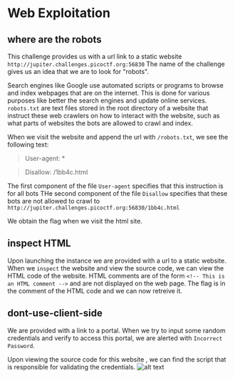 # **Web Exploitation**

## **where are the robots**

This challenge provides us with a url link to a static website `http://jupiter.challenges.picoctf.org:56830`
The name of the challenge gives us an idea that we are to look for "robots". 

Search engines like Google use automated scripts or programs to browse and index webpages that are on the internet. This is done for various purposes like better the search engines and update online services. `robots.txt` are text files stored in the root directory of a website that instruct these web crawlers on how to interact with the website, such as what parts of websites the bots are allowed to crawl and index. 

When we visit the website and append the url with `/robots.txt`, we see the following text:
> User-agent: *

> Disallow: /1bb4c.html

The first component of the file `User-agent` specifies that this instruction is for all bots
THe second component of the file `Disallow` specifies that these bots are not allowed to crawl to  `http://jupiter.challenges.picoctf.org:56830/1bb4c.html`

We obtain the flag when we visit the html site.

## **inspect HTML**
Upon launching the instance we are provided with a url to a static website. When we `inspect` the website and view the source code, we can view the HTML code of the website.
HTML comments are of the form `<!-- This is an HTML comment -->` and are not displayed on the web page.
The flag is in the comment of the HTML code and we can now retreive it.

## **dont-use-client-side**
We are provided with a link to a portal. When we try to input some random credentials and verify to access this portal, we are alerted with `Incorrect Password`.

Upon viewing the source code for this website , we can find the script that is responsible for validating the credentials.
![alt text](Screenshot_2024-11-14_18_26_18)

